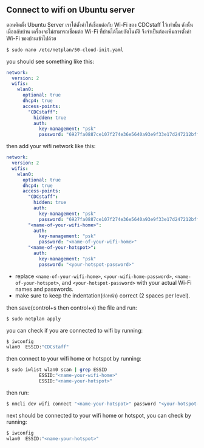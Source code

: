 ## Connect to wifi on Ubuntu server

ตอนติดตั้ง Ubuntu Server เราได้ตั้งค่าให้เชื่อมต่อกับ Wi-Fi ของ CDCstaff ไว้เท่านั้น ดังนั้นเมื่อกลับบ้าน เครื่องจะไม่สามารถเชื่อมต่อ Wi-Fi ที่บ้านได้โดยอัตโนมัติ จึงจำเป็นต้องเพิ่มการตั้งค่า Wi-Fi ของบ้านเข้าไปด้วย

```bash
$ sudo nano /etc/netplan/50-cloud-init.yaml
```

you should see something like this:

```yaml
network:
  version: 2
  wifis:
    wlan0:
      optional: true
      dhcp4: true
      access-points:
        "CDCstaff":
          hidden: true
          auth:
            key-management: "psk"
            password: "6927fa0887ce107f274e36e5640a93e9f33e17d247212bff991ddb459c94384a"
```

then add your wifi network like this:

```yaml
network:
  version: 2
  wifis:
    wlan0:
      optional: true
      dhcp4: true
      access-points:
        "CDCstaff":
          hidden: true
          auth:
            key-management: "psk"
            password: "6927fa0887ce107f274e36e5640a93e9f33e17d247212bff991ddb459c94384a"
        "<name-of-your-wifi-home>":
          auth:
            key-management: "psk"
            password: "<name-of-your-wifi-home>"
        "<name-of-your-hotspot>":
          auth:
            key-management: "psk"
            password: "<your-hotspot-password>"
```

- replace `<name-of-your-wifi-home>`, `<your-wifi-home-password>`, `<name-of-your-hotspot>`, and `<your-hotspot-password>` with your actual Wi-Fi names and passwords.
- make sure to keep the indentation(ย่อหน้า) correct (2 spaces per level).

then save(control+s then control+x) the file and run:

```bash
$ sudo netplan apply
```

you can check if you are connected to wifi by running:

```bash
$ iwconfig
wlan0  ESSID:"CDCstaff"
```

then connect to your wifi home or hotspot by running:

```bash
$ sudo iwlist wlan0 scan | grep ESSID
            ESSID:"<name-your-wifi-home>"
            ESSID:"<name-your-hotspot>"
```

then run:

```bash
$ nmcli dev wifi connect "<name-your-hotspot>" password "<your-hotspot-password>"
```

next should be connected to your wifi home or hotspot, you can check by running:

```bash
$ iwconfig
wlan0  ESSID:"<name-your-hotspot>"
```
